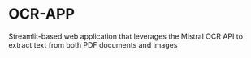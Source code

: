 # OCR-APP
 Streamlit-based web application that leverages the Mistral OCR API to extract text from both PDF documents and images
